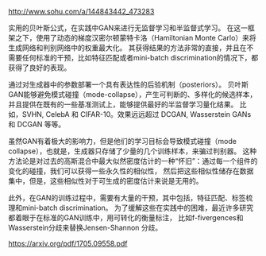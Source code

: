 
http://www.sohu.com/a/144843442_473283

实用的贝叶斯公式，在实践中GAN来进行无监督学习和半监督式学习。
在这一框架之下，使用了动态的梯度汉密尔顿蒙特卡洛（Hamiltonian Monte Carlo）来将生成网络和判别网络中的权重最大化。
其获得结果的方法非常的直接，并且在不需要任何标准的干预，比如特征匹配或者mini-batch discrimination的情况下，都获得了良好的表现。

通过对生成器中的参数部署一个具有表达性的后验机制（posteriors）。
贝叶斯GAN能够避免模式碰撞（mode-collapse），产生可判断的、多样化的候选样本，并且提供在既有的一些基准测试上，能够提供最好的半监督学习量化结果。
比如，SVHN, CelebA 和 CIFAR-10。效果远远超过 DCGAN, Wasserstein GANs 和 DCGAN 等等。


虽然GAN有着极大的影响力，但是他们的学习目标会导致模式碰撞（mode collapse），也就是，生成器只存储了少量的几个训练样本，来骗过判别器。
这种方法论是对过去的高斯混合中最大似然密度估计的一种“怀旧”：通过每一个组件的变化的碰撞，我们可以获得一些永久性的相似性，
然后把这些相似性储存在数据集中，但是，这些相似性对于可生成的密度估计来说是无用的。

此外，在GAN的训练过程中，需要有大量的干预，其中包括，特征匹配、标签梳理和mini-batch discrimination。
为了缓解这些在实践中的困难，最近许多研究都着眼于在标准的GAN训练中，用可转化的衡量标注，
比如f-fivergences和Wasserstein分歧来替换Jensen-Shannon 分歧。


https://arxiv.org/pdf/1705.09558.pdf
